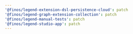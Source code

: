 ```yaml
---
'@finos/legend-extension-dsl-persistence-cloud': patch
'@finos/legend-graph-extension-collection': patch
'@finos/legend-manual-tests': patch
'@finos/legend-studio-app': patch
---
```

